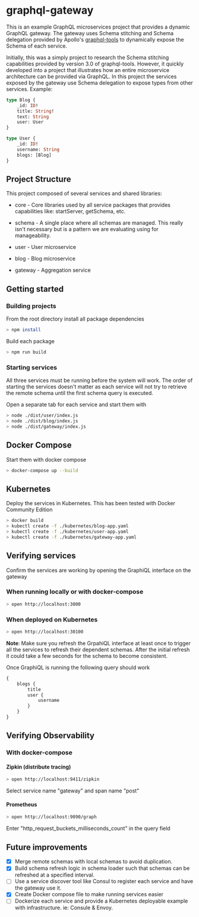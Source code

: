 # graphql-gateway

This is an example GraphQL microservices project that provides a dynamic GraphQL gateway.  The gateway uses Schema stitching and Schema delegation provided by Apollo's [graphql-tools](https://github.com/apollographql/graphql-tools) to dynamically expose the Schema of each service.

Initially, this was a simply project to research the Schema stitching capabilities provided by version 3.0 of graphql-tools.  However, it quickly developed into a project that illustrates how an entire microservice architecture can be provided via GraphQL.  In this project the services exposed by the gateway use Schema delegation to expose types from other services.  Example:

```graphql
type Blog {
    _id: ID!
    title: String!
    text: String
    user: User
}

type User {
    _id: ID!
    username: String
    blogs: [Blog]
}
```

## Project Structure

This project composed of several services and shared libraries:

* core - Core libraries used by all service packages that provides capabilities like: startServer, getSchema, etc.

* schema - A single place where all schemas are managed.  This really isn't necessary but is a pattern we are evaluating using for manageability.

* user - User microservice

* blog - Blog microservice

* gateway - Aggregation service

## Getting started

### Building projects

From the root directory install all package dependencies

```sh
> npm install
```

Build each package

```sh
> npm run build
```

### Starting services

All three services must be running before the system will work.  The order of starting the services doesn't matter as each service will not try to retrieve the remote schema until the first schema query is executed.

Open a separate tab for each service and start them with

```sh
> node ./dist/user/index.js
> node ./dist/blog/index.js
> node ./dist/gateway/index.js
```

## Docker Compose

Start them with docker compose

```sh
> docker-compose up --build
```

## Kubernetes

Deploy the services in Kubernetes.  This has been tested with Docker Community Edition

```sh
> docker build
> kubectl create -f ./kubernetes/blog-app.yaml
> kubectl create -f ./kubernetes/user-app.yaml
> kubectl create -f ./kubernetes/gateway-app.yaml
```

## Verifying services

Confirm the services are working by opening the GraphiQL interface on the gateway

### When running locally or with docker-compose

```sh
> open http://localhost:3000
```

### When deployed on Kubernetes

```sh
> open http://localhost:30100
```

**Note**: Make sure you refresh the GrpahiQL interface at least once to trigger all the services to refresh their dependent schemas.  After the initial refresh it could take a few seconds for the schema to become consistent.

Once GraphiQL is running the following query should work

```graphql
{
    blogs {
        title
        user {
            username
        }
    }
}
```

## Verifying Observability

### With docker-compose

#### Zipkin (distribute tracing)

```sh
> open http://localhost:9411/zipkin
```

Select service name "gateway" and span name "post"

#### Prometheus

```sh
> open http://localhost:9090/graph
```

Enter "http_request_buckets_milliseconds_count" in the query field

## Future improvements

- [x] Merge remote schemas with local schemas to avoid duplication.
- [x] Build schema refresh logic in schema loader such that schemas can be refreshed at a specified interval.
- [ ] Use a service discover tool like Consul to register each service and have the gateway use it.
- [x] Create Docker compose file to make running services easier
- [ ] Dockerize each service and provide a Kubernetes deployable example with infrastructure.  ie: Consule & Envoy.
